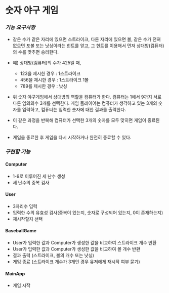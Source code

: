 # 숫자 야구 게임

### *기능 요구사항*
* 같은 수가 같은 자리에 있으면 스트라이크, 다른 자리에 있으면 볼, 같은 수가 전혀 없으면 포볼 또는 낫싱이라는 힌트를 얻고, 그 힌트를 이용해서 먼저 상대방(컴퓨터)의 수를 맞추면 승리한다.
* 예) 상대방(컴퓨터)의 수가 425일 때, 
    * 123을 제시한 경우 : 1스트라이크
    * 456을 제시한 경우 : 1스트라이크 1볼
    * 789를 제시한 경우 : 낫싱

* 위 숫자 야구게임에서 상대방의 역할을 컴퓨터가 한다. 컴퓨터는 1에서 9까지 서로 다른 임의의수 3개를 선택한다. 게임 플레이어는 컴퓨터가 생각하고 있는 3개의 숫자를 입력하고, 컴퓨터는 입력한 숫자에 대한 결과를 출력한다.
* 이 같은 과정을 반복해 컴퓨터가 선택한 3개의 숫자를 모두 맞히면 게임이 종료된다.
* 게임을 종료한 후 게임을 다시 시작하거나 완전히 종료할 수 있다.
### *구현할 기능*
#### Computer
- 1-9로 이루어진 세 난수 생성
- 세 난수의 중복 검사
#### User
* 3자리수 입력
* 입력한 수의 유효성 검사(중복이 있는지, 숫자로 구성되어 있는지, 0이 존재하는지)
* 재시작할지 선택
#### BaseballGame
* User가 입력한 값과 Computer가 생성한 값을 비교하여 스트라이크 개수 반환
* User가 입력한 값과 Computer가 생성한 값을 비교하여 볼 개수 반환
* 결과 출력 (스트라이크, 볼의 개수 또는 낫싱)
* 게임 종료 (스트라이크 개수가 3개인 경우 유저에게 재시작 여부 묻기)
#### MainApp
* 게임 시작
